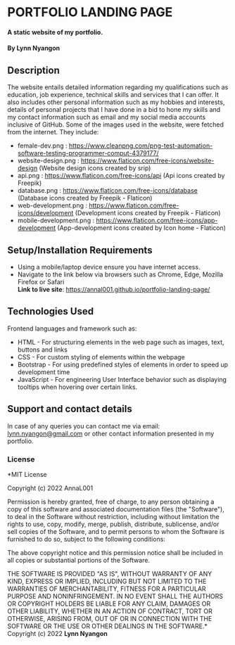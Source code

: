 # PORTFOLIO LANDING PAGE
#### A static website of my portfolio.
#### By **Lynn Nyangon**
## Description
The website entails detailed information regarding my qualifications such as education, job experience, technical skills and services that I can offer. It also includes other personal information such as my hobbies and interests, details of personal projects that I have done in a bid to hone my skills and my contact information such as email and my social media accounts inclusive of GitHub.
Some of the images used in the website, were fetched from the internet. They include:
* female-dev.png : https://www.cleanpng.com/png-test-automation-software-testing-programmer-comput-4379177/
* website-design.png : https://www.flaticon.com/free-icons/website-design (Website design icons created by srip)
* api.png : https://www.flaticon.com/free-icons/api (Api icons created by Freepik)
* database.png : https://www.flaticon.com/free-icons/database (Database icons created by Freepik - Flaticon)
* web-development.png : https://www.flaticon.com/free-icons/development (Development icons created by Freepik - Flaticon)
* mobile-development.png : https://www.flaticon.com/free-icons/app-development (App-development icons created by Icon home - Flaticon)
## Setup/Installation Requirements
* Using a mobile/laptop device ensure you have internet access. 
* Navigate to the link below via browsers such as Chrome, Edge, Mozilla Firefox or Safari<br>
**Link to live site**: https://annal001.github.io/portfolio-landing-page/ <br>
## Technologies Used
Frontend languages and framework such as:
* HTML - For structuring elements in the web page such as images, text, buttons and links
* CSS - For custom styling of elements within the webpage
* Bootstrap - For using predefined styles of elements in order to speed up development time
* JavaScript - For engineering User Interface behavior such as displaying tooltips when hovering over certain links.
## Support and contact details
In case of any queries you can contact me via email: lynn.nyangon@gmail.com or other contact information presented in my portfolio. 
### License
*MIT License

Copyright (c) 2022 AnnaL001

Permission is hereby granted, free of charge, to any person obtaining a copy
of this software and associated documentation files (the "Software"), to deal
in the Software without restriction, including without limitation the rights
to use, copy, modify, merge, publish, distribute, sublicense, and/or sell
copies of the Software, and to permit persons to whom the Software is
furnished to do so, subject to the following conditions:

The above copyright notice and this permission notice shall be included in all
copies or substantial portions of the Software.

THE SOFTWARE IS PROVIDED "AS IS", WITHOUT WARRANTY OF ANY KIND, EXPRESS OR
IMPLIED, INCLUDING BUT NOT LIMITED TO THE WARRANTIES OF MERCHANTABILITY,
FITNESS FOR A PARTICULAR PURPOSE AND NONINFRINGEMENT. IN NO EVENT SHALL THE
AUTHORS OR COPYRIGHT HOLDERS BE LIABLE FOR ANY CLAIM, DAMAGES OR OTHER
LIABILITY, WHETHER IN AN ACTION OF CONTRACT, TORT OR OTHERWISE, ARISING FROM,
OUT OF OR IN CONNECTION WITH THE SOFTWARE OR THE USE OR OTHER DEALINGS IN THE
SOFTWARE.*
Copyright (c) 2022 **Lynn Nyangon**
